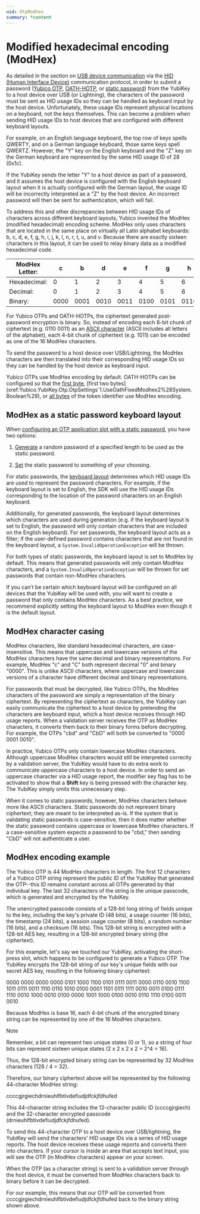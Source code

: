 ```yaml
---
uid: OtpModhex
summary: *content
---
```


<!-- Copyright 2021 Yubico AB

Licensed under the Apache License, Version 2.0 (the "License");
you may not use this file except in compliance with the License.
You may obtain a copy of the License at

    http://www.apache.org/licenses/LICENSE-2.0

Unless required by applicable law or agreed to in writing, software
distributed under the License is distributed on an "AS IS" BASIS,
WITHOUT WARRANTIES OR CONDITIONS OF ANY KIND, either express or implied.
See the License for the specific language governing permissions and
limitations under the License. -->


# Modified hexadecimal encoding (ModHex)

As detailed in the section on [USB device communication](xref:OtpHID#usb-communication) via the [HID (Human Interface Device)](https://www.usb.org/hid) communication protocol, in order to submit a password ([Yubico OTP](xref:OtpYubicoOtp), [OATH-HOTP](xref:OtpHotp), or [static password](xref:OtpStaticPassword)) from the YubiKey to a host device over USB (or Lightning), the characters of the password must be sent as HID usage IDs so they can be handled as keyboard input by the host device. Unfortunately, these usage IDs represent physical locations on a keyboard, not the keys themselves. This can become a problem when sending HID usage IDs to host devices that are configured with different keyboard layouts.

For example, on an English language keyboard, the top row of keys spells QWERTY, and on a German language keyboard, those same keys spell QWERTZ. However, the "Y" key on the English keyboard and the "Z" key on the German keyboard are represented by the same HID usage ID of 28 (0x1c).

If the YubiKey sends the letter "Y" to a host device as part of a password, and it assumes the host device is configured with the English keyboard layout when it is actually configured with the German layout, the usage ID will be incorrectly interpreted as a "Z" by the host device. An incorrect password will then be sent for authentication, which will fail.

To address this and other discrepancies between HID usage IDs of characters across different keyboard layouts, Yubico invented the ModHex (modified hexadecimal) encoding scheme. ModHex only uses characters that are located in the same place on virtually all Latin alphabet keyboards: b, c, d, e, f, g, h, i, j, k, l, n, r, t, u, and v. Because there are exactly sixteen characters in this layout, it can be used to relay binary data as a modified hexadecimal code.

| ModHex Letter: | c | b | d | e | f | g | h | i | j | k | l | n | r | t | u | v |
|----------------|---|---|---|---|---|---|---|---|---|---|---|---|---|---|---|---|
| Hexadecimal: | 0 | 1 | 2 | 3 | 4 | 5 | 6 | 7 | 8 | 9 | a | b | c | d | e | f |
| Decimal: | 0 | 1 | 2 | 3 | 4 | 5 | 6 | 7 | 8 | 9 | 10 | 11 | 12 | 13 | 14 | 15 |
| Binary: | 0000 | 0001 | 0010 | 0011 | 0100 | 0101 | 0110 | 0111 | 1000 | 1001 | 1010 | 1011 | 1100 | 1101 | 1110 | 1111 |

For Yubico OTPs and OATH-HOTPs, the ciphertext generated post-password encryption is binary. So, instead of encoding each 8-bit chunk of ciphertext (e.g. 0110 0011) as an [ASCII character](https://theasciicode.com.ar/) (ASCII includes all letters of the alphabet), each 4-bit chunk of ciphertext (e.g. 1011) can be encoded as one of the 16 ModHex characters.

To send the password to a host device over USB/Lightning, the ModHex characters are then translated into their corresponding HID usage IDs so they can be handled by the host device as keyboard input.

Yubico OTPs use ModHex encoding by default. OATH-HOTPs can be configured so that the [first byte](xref:Yubico.YubiKey.Otp.OtpSettings`1.OathFixedModhex1%28System.Boolean%29), [first two bytes](xref:Yubico.YubiKey.Otp.OtpSettings`1.UseOathFixedModhex2%28System.Boolean%29), or [all bytes](xref:Yubico.YubiKey.Otp.OtpSettings`1.UseOathFixedModhex%28System.Boolean%29) of the token identifier use ModHex encoding.

## ModHex as a static password keyboard layout

When [configuring an OTP application slot with a static password](xref:OtpProgramStaticPassword), you have two options:

1. [Generate](xref:Yubico.YubiKey.Otp.Operations.ConfigureStaticPassword.GeneratePassword%28System.Memory%7BSystem.Char%7D%29) a random password of a specified length to be used as the static password.

1. [Set](xref:Yubico.YubiKey.Otp.Operations.ConfigureStaticPassword.SetPassword%28System.ReadOnlyMemory%7BSystem.Char%7D%29) the static password to something of your choosing.

For static passwords, the [keyboard layout](xref:Yubico.Core.Devices.Hid.KeyboardLayout) determines which HID usage IDs are used to represent the password characters. For example, if the keyboard layout is set to English, the SDK will use the HID usage IDs corresponding to the location of the password characters on an English keyboard.

Additionally, for generated passwords, the keyboard layout determines which characters are used during generation (e.g. if the keyboard layout is set to English, the password will only contain characters that are included on the English keyboard). For set passwords, the keyboard layout acts as a filter; if the user-defined password contains characters that are not found in the keyboard layout, a `System.InvalidOperationException` will be thrown.

For both types of static passwords, the keyboard layout is set to ModHex by default. This means that generated passwords will only contain ModHex characters, and a `System.InvalidOperationException` will be thrown for set passwords that contain non-ModHex characters.

If you can’t be certain which keyboard layout will be configured on all devices that the YubiKey will be used with, you will want to create a password that only contains ModHex characters. As a best practice, we recommend explicitly setting the keyboard layout to ModHex even though it is the default layout.

## ModHex character casing

ModHex characters, like standard hexadecimal characters, are case-insensitive. This means that uppercase and lowercase versions of the ModHex characters have the same decimal and binary representations. For example, ModHex  "c" and "C" both represent decimal "0" and binary "0000". This is unlike ASCII characters, where uppercase and lowercase versions of a character have different decimal and binary representations.

For passwords that must be decrypted, like Yubico OTPs, the ModHex characters of the password are simply a representation of the binary ciphertext. By representing the ciphertext as characters, the YubiKey can easily communicate the ciphertext to a host device by pretending the characters are keyboard input, which a host device receives through HID usage reports. When a validation server receives the OTP as ModHex characters, it converts them back to their binary forms before decrypting. For example, the OTPs "cbd" and "CbD" will both be converted to "0000 0001 0010".

In practice, Yubico OTPs only contain lowercase ModHex characters. Although uppercase ModHex characters would still be interpreted correctly by a validation server, the YubiKey would have to do extra work to communicate uppercase characters to a host device. In order to send an uppercase character via a HID usage report, the modifier key flag has to be activated to show that a **Shift** key is being pressed with the character key. The YubiKey simply omits this unnecessary step.

When it comes to static passwords, however, ModHex characters behave more like ASCII characters. Static passwords do not represent binary ciphertext; they are meant to be interpreted as-is. If the system that is validating static passwords is case-sensitive, then it does matter whether the static password contains uppercase or lowercase ModHex characters. If a case-sensitive system expects a password to be "cbd," then sending "CbD" will not authenticate a user.

## ModHex encoding example

The Yubico OTP is 44 ModHex characters in length. The first 12 characters of a Yubico OTP string represent the public ID of the YubiKey that generated the OTP--this ID remains constant across all OTPs generated by that individual key. The last 32 characters of the string is the unique passcode, which is generated and encrypted by the YubiKey.

The unencrypted passcode consists of a 128-bit long string of fields unique to the key, including the key's private ID (48 bits), a usage counter (16 bits), the timestamp (24 bits), a session usage counter (8 bits), a random number (16 bits), and a checksum (16 bits). This 128-bit string is encrypted with a 128-bit AES key, resulting in a 128-bit encrypted binary string (the ciphertext).

For this example, let's say we touched our YubiKey, activating the short-press slot, which happens to be configured to generate a Yubico OTP. The YubiKey encrypts the 128-bit string of our key's unique fields with our secret AES key, resulting in the following binary ciphertext:

0000 0000 0000 0000 0101 1000 1100 0101 0111 0011 0000 0110 0010 1100 1011 0111 0011 1110 0110 1010 0100 0001 1101 0111 1111 0010 0011 0100 0111 1110 0010 1000 0010 0100 0000 1001 1000 0100 0010 0110 1110 0100 0011 0010

Because ModHex is base 16, each 4-bit chunk of the encrypted binary string can be represented by one of the 16 ModHex characters.

> [!NOTE]
> Remember, a bit can represent two unique states (0 or 1), so a string of four bits can represent sixteen unique states (2 x 2 x 2 x 2 = 2^4 = 16).

Thus, the 128-bit encrypted binary string can be represented by 32 ModHex characters (128 / 4 = 32).

Therefore, our binary ciphertext above will be represented by the following 44-character ModHex string:

ccccgjrgiechdrnieuhlfbtivdefiudjdfckjfdhufed

This 44-character string includes the 12-character public ID (ccccgjrgiech) and the 32-character encrypted passcode (drnieuhlfbtivdefiudjdfckjfdhufed).

To send this 44-character OTP to a host device over USB/lightning, the YubiKey will send the characters' HID usage IDs via a series of HID usage reports. The host device receives these usage reports and converts them into characters. If your cursor is inside an area that accepts text input, you will see the OTP (in ModHex characters) appear on your screen.

When the OTP (as a character string) is sent to a validation server through the host device, it must be converted from ModHex characters back to binary before it can be decrypted.

For our example, this means that our OTP will be converted from ccccgjrgiechdrnieuhlfbtivdefiudjdfckjfdhufed back to the binary string shown above.
